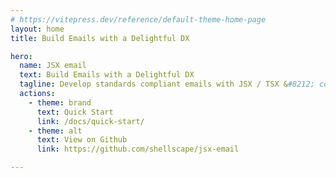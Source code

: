```yaml
---
# https://vitepress.dev/reference/default-theme-home-page
layout: home
title: Build Emails with a Delightful DX

hero:
  name: JSX email
  text: Build Emails with a Delightful DX
  tagline: Develop standards compliant emails with JSX / TSX &#8212; compatible with the most popular email clients
  actions:
    - theme: brand
      text: Quick Start
      link: /docs/quick-start/
    - theme: alt
      text: View on Github
      link: https://github.com/shellscape/jsx-email

---
```



